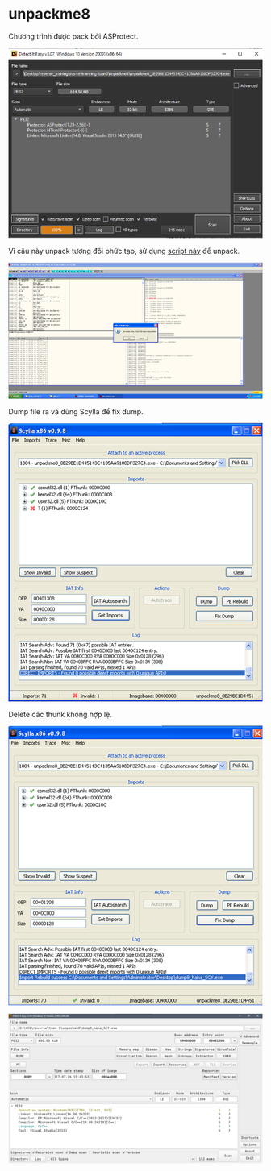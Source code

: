# unpackme8

Chương trình được pack bởi ASProtect.

![info](image.png)

Vì câu này unpack tương đối phức tạp, sử dụng [script này](https://github.com/dubuqingfeng/ollydbg-script/blob/master/ASProtect/ASProtect%201.3x%20-%202.xx%20Unpacker%20v1.12SC.txt) để unpack.

![sc](image-2.png)

Dump file ra và dùng Scylla để fix dump.

![buh](image-3.png)

Delete các thunk không hợp lệ.

![del](image-4.png)

![done](image-1.png)